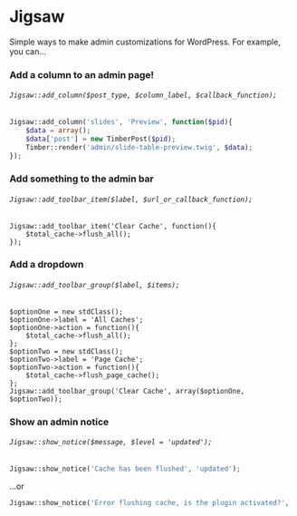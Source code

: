 # Jigsaw
Simple ways to make admin customizations for WordPress. For example, you can...

### Add a column to an admin page!

###### `Jigsaw::add_column($post_type, $column_label, $callback_function);`

```php
Jigsaw::add_column('slides', 'Preview', function($pid){
  	$data = array();
	$data['post'] = new TimberPost($pid);
	Timber::render('admin/slide-table-preview.twig', $data);
});
```

### Add something to the admin bar

###### `Jigsaw::add_toolbar_item($label, $url_or_callback_function);`
```
Jigsaw::add_toolbar_item('Clear Cache', function(){
	$total_cache->flush_all();
});
```

### Add a dropdown

###### `Jigsaw::add_toolbar_group($label, $items);`
```
$optionOne = new stdClass();
$optionOne->label = 'All Caches';
$optionOne->action = function(){
	$total_cache->flush_all();
};
$optionTwo = new stdClass();
$optionTwo->label = 'Page Cache';
$optionTwo->action = function(){
	$total_cache->flush_page_cache();
};
Jigsaw::add_toolbar_group('Clear Cache', array($optionOne, $optionTwo));
```

### Show an admin notice

###### `Jigsaw::show_notice($message, $level = 'updated');`

```php
Jigsaw::show_notice('Cache has been flushed', 'updated');
```
...or
```php
Jigsaw::show_notice('Error flushing cache, is the plugin activated?', 'error');
```

